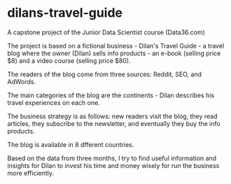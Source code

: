 # dilans-travel-guide
A capstone project of the Junior Data Scientist course (Data36.com)

The project is based on a fictional business - Dilan's Travel Guide - a travel blog where the owner (Dilan) sells info products - an e-book (selling price $8) and a video course (selling price $80).

The readers of the blog come from three sources: Reddit, SEO, and AdWords.

The main categories of the blog are the continents - Dilan describes his travel experiences on each one.

The business strategy is as follows: new readers visit the blog, they read articles, they subscribe to the newsletter, and eventually they buy the info products.

The blog is available in 8 dfferent countries.

Based on the data from three months, I try to find useful information and insights for Dilan to invest his time and money wisely for run the business more efficiently.
